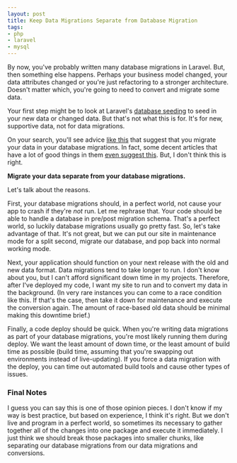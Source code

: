 ```yaml
---
layout: post
title: Keep Data Migrations Separate from Database Migration
tags:
- php
- laravel
- mysql
---
```

By now, you've probably written many database migrations in Laravel. But, then something else happens.  Perhaps your business model changed, your data attributes changed or you're just refactoring to a stronger architecture. Doesn't matter which, you're going to need to convert and migrate some data.

Your first step might be to look at Laravel's [database seeding](https://laravel.com/docs/5.6/seeding) to seed in your new data or changed data.  But that's not what this is for. It's for new, supportive data, not for data migrations.  

On your search, you'll see advice [like this](https://medium.com/chriskankiewicz/seeding-is-hard-e979705db139) that suggest that you migrate your data in your database migrations.  In fact, some decent articles that have a lot of good things in them [even suggest this](https://medium.com/@lars.peterke/logging-model-changes-and-11-other-ways-to-improve-your-laravel-projects-a7af2e5fcd24).  But, I don't think this is right.

**Migrate your data separate from your database migrations.**

Let's talk about the reasons.

First, your database migrations should, in a perfect world, not cause your app to crash if they're _not_ run.  Let me rephrase that. Your code should be able to handle a database in pre/post migration schema.  That's a perfect world, so luckily database migrations usually go pretty fast.  So, let's take advantage of that. It's not great, but we can put our site in maintenance mode for a split second, migrate our database, and pop back into normal working mode.

Next, your application should function on your next release with the old and new data format.  Data migrations tend to take longer to run.  I don't know about you, but I can't afford significant down time in my projects.  Therefore, after I've deployed my code, I want my site to run and to convert my data in the background. (In very rare instances you can come to a race condition like this. If that's the case, then take it down for maintenance and execute the conversion again. The amount of race-based old data should be minimal making this downtime brief.)

Finally, a code deploy should be quick. When you're writing data migrations as part of your database migrations, you're most likely running them during deploy.  We want the least amount of down time, or the least amount of build time as possible (build time, assuming that you're swapping out environments instead of live-updating). If you force a data migration with the deploy, you can time out automated build tools and cause other types of issues.

### Final Notes

I guess you can say this is one of those opinion pieces.  I don't know if my way is best practice, but based on experience, I think it's right.  But we don't live and program in a perfect world, so sometimes its necessary to gather together all of the changes into one package and execute it immediately. I just think we should break those packages into smaller chunks, like separating our database migrations from our data migrations and conversions.